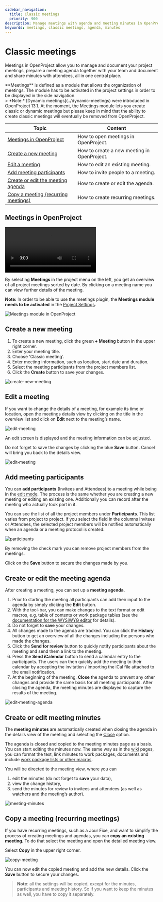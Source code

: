 ```yaml
---
sidebar_navigation:
  title: Classic meetings
  priority: 900
description: Manage meetings with agenda and meeting minutes in OpenProject.
keywords: meetings, classic meetings, agenda, minutes
---
```


# Classic meetings

Meetings in OpenProject allow you to manage and document your project meetings, prepare a meeting agenda together with your team and document and share minutes with attendees, all in one central place.

<div class="glossary">
**Meetings** is defined as a module that allows the organization of meetings. The module has to be activated in the project settings in order to be displayed in the side navigation.
</div>
> *Note:* [Dynamic meetings](../dynamic-meetings) were introduced in OpenProject 13.1. At the moment, the Meetings module lets you create classic or dynamic meetings but please keep in mind that the ability to create classic meetings will eventually be removed from OpenProject.


| Topic                                                                     | Content                                     |
|---------------------------------------------------------------------------|---------------------------------------------|
| [Meetings in OpenProject](#meetings-in-openproject)                       | How to open meetings in OpenProject.        |
| [Create a new meeting](#create-a-new-meeting)                             | How to create a new meeting in OpenProject. |
| [Edit a meeting](#edit-a-meeting)                                         | How to edit an existing meeting.            |
| [Add meeting participants](#add-meeting-participants)                     | How to invite people to a meeting.          |
| [Create or edit the meeting agenda](#create-or-edit-the-meeting-agenda)   | How to create or edit the agenda.           |
| [Copy a meeting (recurring meetings)](#copy-a-meeting-recurring-meetings) | How to create recurring meetings.           |

## Meetings in OpenProject

![A video about the Meetings module in OpenProject](https://openproject-docs.s3.eu-central-1.amazonaws.com/videos/OpenProject-How-to-Meetings.mp4)

By selecting **Meetings** in the project menu on the left, you get an overview of all project meetings sorted by date. By clicking on a meeting name you can view further details of the meeting.

**Note:** In order to be able to use the meetings plugin, the **Meetings module needs to be activated** in the [Project Settings](../../projects/project-settings/modules/).

![Meetings module in OpenProject](1567598397931.png)

## Create a new meeting

1. To create a new meeting, click the green **+ Meeting** button in the upper right corner.
2. Enter your meeting title.
3. Choose 'Classic meeting'.
3. Enter meeting information, such as location, start date and duration.
5. Select the meeting participants from the project members list.
6. Click the **Create** button to save your changes.

![create-new-meeting](1567430908286.png)

## Edit a meeting

If you want to change the details of a meeting, for example its time or location, open the meetings details view by clicking on the title in the overview list and click on **Edit** next to the meeting’s name.

![edit-meeting](edit-meeting.png)

An edit screen is displayed and the meeting information can be adjusted.

Do not forget to save the changes by clicking the blue **Save** button. Cancel will bring you back to the details view.

![edit-meeting](1567598762132.png)

## Add meeting participants

You can **add participants** (Invitees and Attendees) to a meeting while being in the [edit mode](#edit-a-meeting). The process is the same whether you are creating a new meeting or editing an existing one. Additionally you can record after the meeting who actually took part in it.

You can see the list of all the project members under **Participants**. This list varies from project to project. If you select the field in the columns Invitees or Attendees, the selected project members will be notified automatically when an agenda or a meeting protocol is created.

![participants](1567599156831.png)

By removing the check mark you can remove project members from the meetings.

Click on the **Save** button to secure the changes made by you.

## Create or edit the meeting agenda

After creating a meeting, you can set up a **meeting agenda**.

1. Prior to starting the meeting all participants can add their input to the agenda by simply clicking the **Edit** button.
2. With the tool-bar, you can make changes to the text format or edit macros, e.g. table of contents or work package tables (see the [documentation for the WYSIWYG editor](../../wysiwyg) for details).
3. Do not forget to **save** your changes.
4. All changes made to the agenda are tracked. You can click the **History** button to get an overview of all the changes including the persons who made the changes.
5. Click the **Send for review** button to quickly notify participants about the meeting and send them a link to the meeting.
6. Press the **Send iCalendar** button to send a calendar entry to the participants. The users can then quickly add the meeting to their calendar by accepting the invitation / importing the iCal file attached to the email notification.
7. At the beginning of the meeting, **Close** the agenda to prevent any other changes and provide the same basis for all meeting participants. After closing the agenda, the meeting minutes are displayed to capture the results of the meeting.




![edit-meeting-agenda](image-20210429105532164.png)

## Create or edit meeting minutes

The **meeting minutes** are automatically created when closing the agenda in the details view of the meeting and selecting the [Close](#create-or-edit-the-meeting-agenda) option.

The agenda is closed and copied to the meeting minutes page as a basis. You can start editing the minutes now. The same way as in the [wiki](../../wiki) pages, you can format the text, link minutes to work packages, documents and include [work package lists or other macros](../../wysiwyg/#embedding-of-work-package-attributes-and-project-attributes).

You will be directed to the meeting view, where you can

1. edit the minutes (do not forget to **save** your data),
2. view the change history,
3. send the minutes for review to invitees and attendees (as well as watchers and the meeting’s author).

![meeting-minutes](image-20210429111019470.png)



## Copy a meeting (recurring meetings)

If you have recurring meetings, such as a Jour Fixe, and want to simplify the process of creating meetings and agendas, you can **copy an existing meeting**. To do that select the meeting and open the detailed meeting view.

Select **Copy** in the upper right corner.

![copy-meeting](copy-meeting.png)

You can now edit the copied meeting and add the new details. Click the **Save** button to secure your changes.

> **Note**: all the settings will be copied, except for the minutes, participants and meeting history. So if you want to keep the minutes as well, you have to copy it separately.

